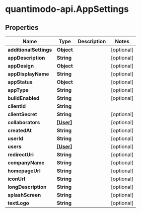 # quantimodo-api.AppSettings

## Properties
Name | Type | Description | Notes
------------ | ------------- | ------------- | -------------
**additionalSettings** | **Object** |  | [optional] 
**appDescription** | **String** |  | [optional] 
**appDesign** | **Object** |  | [optional] 
**appDisplayName** | **String** |  | [optional] 
**appStatus** | **Object** |  | [optional] 
**appType** | **String** |  | [optional] 
**buildEnabled** | **String** |  | [optional] 
**clientId** | **String** |  | 
**clientSecret** | **String** |  | [optional] 
**collaborators** | [**[User]**](User.md) |  | [optional] 
**createdAt** | **String** |  | [optional] 
**userId** | **String** |  | [optional] 
**users** | [**[User]**](User.md) |  | [optional] 
**redirectUri** | **String** |  | [optional] 
**companyName** | **String** |  | [optional] 
**homepageUrl** | **String** |  | [optional] 
**iconUrl** | **String** |  | [optional] 
**longDescription** | **String** |  | [optional] 
**splashScreen** | **String** |  | [optional] 
**textLogo** | **String** |  | [optional] 


